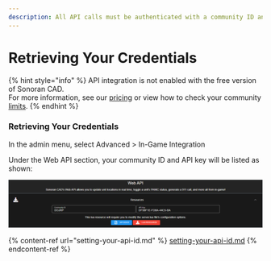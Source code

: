 ```yaml
---
description: All API calls must be authenticated with a community ID and API key.
---
```


# Retrieving Your Credentials

{% hint style="info" %}
API integration is not enabled with the free version of Sonoran CAD.\
For more information, see our [pricing](../../../pricing/faq/) or view how to check your community [limits](../../../tutorials/getting-started/view-your-limits.md).
{% endhint %}

### Retrieving Your Credentials

In the admin menu, select Advanced > In-Game Integration

Under the Web API section, your community ID and API key will be listed as shown:

![](../../../.gitbook/assets/api.PNG)

{% content-ref url="setting-your-api-id.md" %}
[setting-your-api-id.md](setting-your-api-id.md)
{% endcontent-ref %}



